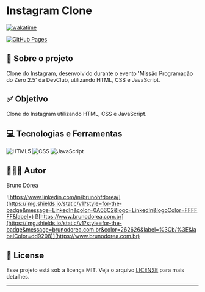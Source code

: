 # Instagram Clone

[![wakatime](https://wakatime.com/badge/user/68660678-6b86-4b78-98df-f5f41a37e1bc/project/b1176296-d883-4b94-9e71-935fb0a0784a.svg)](https://wakatime.com/badge/user/68660678-6b86-4b78-98df-f5f41a37e1bc/project/b1176296-d883-4b94-9e71-935fb0a0784a)

[![GitHub Pages](https://img.shields.io/static/v1?style=for-the-badge&message=GitHub+Pages&color=222222&logo=GitHub+Pages&logoColor=FFFFFF&label=)](https://brunodorea.github.io/)

## 💼 Sobre o projeto

Clone do Instagram, desenvolvido durante o evento 'Missão Programação do Zero 2.5' da DevClub, utilizando HTML, CSS e JavaScript.

## ✅ Objetivo

Clone do Instagram utilizando HTML, CSS e JavaScript.

## 💻 Tecnologias e Ferramentas

![HTML5](https://img.shields.io/badge/HTML5-E34F26?style=for-the-badge&logo=HTML5&logoColor=FFFFFF)
![CSS](https://img.shields.io/badge/CSS-663399?style=for-the-badge&logo=CSS&logoColor=FFFFFF)
![JavaScript](https://img.shields.io/badge/JavaScript-222222?style=for-the-badge&logo=JavaScript&logoColor=F7DF1E)

## 👨🏽‍💻 Autor

Bruno Dórea

![https://www.linkedin.com/in/brunohfdorea/](https://img.shields.io/static/v1?style=for-the-badge&message=LinkedIn&color=0A66C2&logo=LinkedIn&logoColor=FFFFFF&label=)
[![https://www.brunodorea.com.br](https://img.shields.io/static/v1?style=for-the-badge&message=brunodorea.com.br&color=262626&label=%3Cb/%3E&labelColor=dd9208)](https://www.brunodorea.com.br)

## 📝 License

Esse projeto está sob a licença MIT. Veja o arquivo [LICENSE](LICENSE) para mais detalhes.

---
